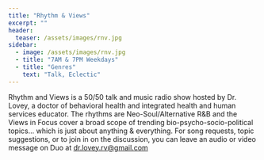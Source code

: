 ```yaml
---
title: "Rhythm & Views"
excerpt: ""
header:
  teaser: /assets/images/rnv.jpg
sidebar:
  - image: /assets/images/rnv.jpg
  - title: "7AM & 7PM Weekdays"
  - title: "Genres"
    text: "Talk, Eclectic"
---
```


Rhythm and Views is a 50/50 talk and music radio show hosted by Dr. Lovey, a doctor of behavioral health and integrated health and human services educator. The rhythms are Neo-Soul/Alternative R&B and the Views in Focus cover a broad scope of trending bio-psycho-socio-political topics... which is just about anything & everything. For song requests, topic suggestions, or to join in on the discussion, you can leave an audio or video message on Duo at [dr.lovey.rv@gmail.com](mailto:dr.lovey.rv@gmail.com)
